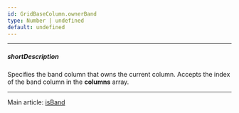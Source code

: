 ```yaml
---
id: GridBaseColumn.ownerBand
type: Number | undefined
default: undefined
---
```

---
##### shortDescription
Specifies the band column that owns the current column. Accepts the index of the band column in the **columns** array.

---
Main article: [isBand](/api-reference/_hidden/GridBaseColumn/isBand.md '{basewidgetpath}/Configuration/columns/#isBand')